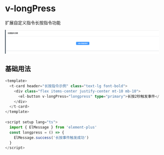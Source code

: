 # v-longPress

扩展自定义指令长按指令功能

![v-longPress](./assets/v-longPress.png)


## 基础用法

```typescript
<template>
  <t-card header="长按指令示例" class="text-lg font-bold">
    <div class="flex items-center justify-center mt-10 mb-10">
      <el-button v-longPress="longpress" type="primary">长按2秒触发事件</el-button>
    </div>
  </t-card>
</template>

<script setup lang="ts">
  import { ElMessage } from 'element-plus'
  const longpress = () => {
    ElMessage.success('长按事件触发成功')
  }
</script>

```